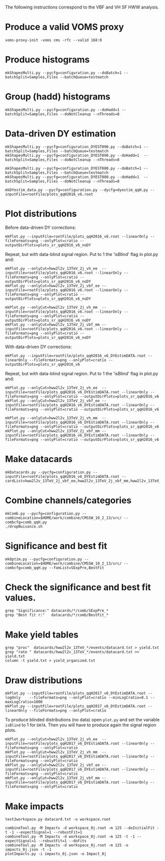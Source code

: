 The following instructions correspond to the VBF and VH SF HWW analysis.

# Produce a valid VOMS proxy

    voms-proxy-init -voms cms -rfc --valid 168:0
    
# Produce histograms

    mkShapesMulti.py --pycfg=configuration.py --doBatch=1 --batchSplit=Samples,Files --batchQueue=testmatch

# Group (hadd) histograms

    mkShapesMulti.py --pycfg=configuration.py --doHadd=1 --batchSplit=Samples,Files --doNotCleanup --nThreads=8

# Data-driven DY estimation

    mkShapesMulti.py --pycfg=configuration_DYEST090.py --doBatch=1 --batchSplit=Samples,Files --batchQueue=testmatch
    mkShapesMulti.py --pycfg=configuration_DYEST090.py --doHadd=1  --batchSplit=Samples,Files --doNotCleanup --nThreads=8

    mkShapesMulti.py --pycfg=configuration_DYEST080.py --doBatch=1 --batchSplit=Samples,Files --batchQueue=testmatch 
    mkShapesMulti.py --pycfg=configuration_DYEST080.py --doHadd=1  --batchSplit=Samples,Files --doNotCleanup --nThreads=8

    mkDYestim_data.py --pycfg=configuration.py --dycfg=dyestim_qqH.py --inputFile=rootFile/plots_qqH2016_v6.root

# Plot distributions

Before data-driven DY corrections:

    mkPlot.py --inputFile=rootFile/plots_qqH2016_v6.root --linearOnly --fileFormats=png --onlyPlot=cratio --outputDirPlots=plots_sr_qqH2016_v6_noDY

Repeat, but with data-blind signal region. Put to 1 the 'isBlind' flag in plot.py and:

    mkPlot.py --onlyCut=hww2l2v_13TeV_2j_vh_ee  --inputFile=rootFile/plots_qqH2016_v6.root --linearOnly --fileFormats=png --onlyPlot=cratio --outputDirPlots=plots_sr_qqH2016_v6_noDY
    mkPlot.py --onlyCut=hww2l2v_13TeV_2j_vbf_ee --inputFile=rootFile/plots_qqH2016_v6.root --linearOnly --fileFormats=png --onlyPlot=cratio --outputDirPlots=plots_sr_qqH2016_v6_noDY

    mkPlot.py --onlyCut=hww2l2v_13TeV_2j_vh_mm  --inputFile=rootFile/plots_qqH2016_v6.root --linearOnly --fileFormats=png --onlyPlot=cratio --outputDirPlots=plots_sr_qqH2016_v6_noDY
    mkPlot.py --onlyCut=hww2l2v_13TeV_2j_vbf_mm --inputFile=rootFile/plots_qqH2016_v6.root --linearOnly --fileFormats=png --onlyPlot=cratio --outputDirPlots=plots_sr_qqH2016_v6_noDY

With data-driven DY corrections:

    mkPlot.py --inputFile=rootFile/plots_qqH2016_v6_DYEstimDATA.root --linearOnly --fileFormats=png --onlyPlot=cratio --outputDirPlots=plots_sr_qqH2016_v6

Repeat, but with data-blind signal region. Put to 1 the 'isBlind' flag in plot.py and:

    mkPlot.py --onlyCut=hww2l2v_13TeV_2j_vh_ee  --inputFile=rootFile/plots_qqH2016_v6_DYEstimDATA.root --linearOnly --fileFormats=png --onlyPlot=cratio --outputDirPlots=plots_sr_qqH2016_v6
    mkPlot.py --onlyCut=hww2l2v_13TeV_2j_vbf_ee --inputFile=rootFile/plots_qqH2016_v6_DYEstimDATA.root --linearOnly --fileFormats=png --onlyPlot=cratio --outputDirPlots=plots_sr_qqH2016_v6

    mkPlot.py --onlyCut=hww2l2v_13TeV_2j_vh_mm  --inputFile=rootFile/plots_qqH2016_v6_DYEstimDATA.root --linearOnly --fileFormats=png --onlyPlot=cratio --outputDirPlots=plots_sr_qqH2016_v6
    mkPlot.py --onlyCut=hww2l2v_13TeV_2j_vbf_mm --inputFile=rootFile/plots_qqH2016_v6_DYEstimDATA.root --linearOnly --fileFormats=png --onlyPlot=cratio --outputDirPlots=plots_sr_qqH2016_v6

# Make datacards

    mkDatacards.py --pycfg=configuration.py --inputFile=rootFile/plots_qqH2016_v6_DYEstimDATA.root --cardList=hww2l2v_13TeV_2j_vbf_ee,hww2l2v_13TeV_2j_vbf_mm,hww2l2v_13TeV_2j_vh_ee,hww2l2v_13TeV_2j_vh_mm,hww2l2v_13TeV_WW_2j_vbf_ee,hww2l2v_13TeV_WW_2j_vbf_mm,hww2l2v_13TeV_WW_2j_vh_ee,hww2l2v_13TeV_WW_2j_vh_mm,hww2l2v_13TeV_top_2j_vbf_ee,hww2l2v_13TeV_top_2j_vbf_mm,hww2l2v_13TeV_top_2j_vh_ee,hww2l2v_13TeV_top_2j_vh_mm

# Combine channels/categories

    mkComb.py --pycfg=configuration.py --combineLocation=$HOME/work/combine/CMSSW_10_2_13/src/ --combcfg=comb_qqH.py
    ./dropNuisance.sh

# Significance and best fit

    mkOptim.py --pycfg=configuration.py --combineLocation=$HOME/work/combine/CMSSW_10_2_13/src/ --combcfg=comb_qqH.py --fomList=SExpPre,BestFit

# Check the significance and best fit values.

    grep "Significance:" datacards/*/comb/SExpPre_*
    grep "Best fit r:"   datacards/*/comb/BestFit_*

# Make yield tables

    grep "proc"  datacards/hww2l2v_13TeV_*/events/datacard.txt > yield.txt
    grep "rate " datacards/hww2l2v_13TeV_*/events/datacard.txt >> yield.txt
    column -t yield.txt > yield_organized.txt

# Draw distributions

    mkPlot.py --inputFile=rootFile/plots_qqH2017_v6_DYEstimDATA.root --logOnly    --fileFormats=png --onlyPlot=cratio --minLogCratio=0.1 --maxLogCratio=1000
    mkPlot.py --inputFile=rootFile/plots_qqH2017_v6_DYEstimDATA.root --linearOnly --fileFormats=png --onlyPlot=cratio

To produce blinded distributions (no data) open `plot.py` and set the variable `isBlind` to 1 for `DATA`. Then you will have to produce again the signal region plots.

    mkPlot.py --onlyCut=hww2l2v_13TeV_2j_vh_ee  --inputFile=rootFile/plots_qqH2017_v6_DYEstimDATA.root --linearOnly --fileFormats=png --onlyPlot=cratio
    mkPlot.py --onlyCut=hww2l2v_13TeV_2j_vh_mm  --inputFile=rootFile/plots_qqH2017_v6_DYEstimDATA.root --linearOnly --fileFormats=png --onlyPlot=cratio
    mkPlot.py --onlyCut=hww2l2v_13TeV_2j_vbf_ee --inputFile=rootFile/plots_qqH2017_v6_DYEstimDATA.root --linearOnly --fileFormats=png --onlyPlot=cratio
    mkPlot.py --onlyCut=hww2l2v_13TeV_2j_vbf_mm --inputFile=rootFile/plots_qqH2017_v6_DYEstimDATA.root --linearOnly --fileFormats=png --onlyPlot=cratio

# Make impacts

    text2workspace.py datacard.txt -o workspace.root

    combineTool.py -M Impacts -d workspace_0j.root -m 125 --doInitialFit -t -1 --expectSignal=1 --robustFit=1
    combineTool.py -M Impacts -d workspace_0j.root -m 125 -t -1 --expectSignal=1 --robustFit=1 --doFits
    combineTool.py -M Impacts -d workspace_0j.root -m 125 -o impacts_0j.json -t -1
    plotImpacts.py -i impacts_0j.json -o Impact_0j

